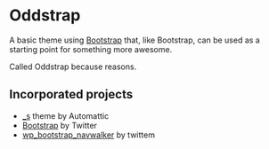 # Oddstrap #

A basic theme using [Bootstrap](http://getbootstrap.com/) that, like Bootstrap, can be used as a starting point for something more awesome.

Called Oddstrap because reasons.

## Incorporated projects ##

* [_s](http://underscores.me) theme by Automattic
* [Bootstrap](http://getbootstrap.com/) by Twitter
* [wp_bootstrap_navwalker](https://github.com/twittem/wp-bootstrap-navwalker) by twittem